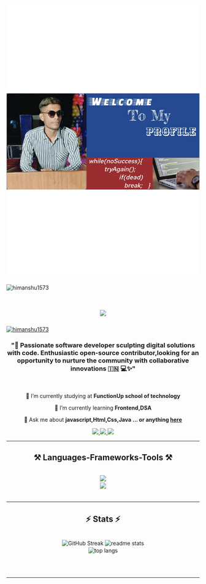 <img src="https://github.com/Lokesh-Bijarniya/Lokesh-Bijarniya/blob/main/Lokesh_Banner.pdf" alt="banner that says Lokesh Bijarniya - software developer,learning enthusiast">
<p align="left"> <img src="https://komarev.com/ghpvc/?username=Lokesh-Bijarniya&label=Profile%20views&color=0e75b6&style=flat" alt="himanshu1573" /> </p>

<h1 align="center">
    <img src="https://readme-typing-svg.herokuapp.com/?font=Righteous&size=35&center=true&vCenter=true&width=500&height=70&duration=4000&lines=Hi+There!+👋;+I'm+Lokesh+Bijarniya!;" />
</h1>


<p align="left"> <a href="https://github.com/ryo-ma/github-profile-trophy"><img src="https://github-profile-trophy.vercel.app/?username=himanshu1573" alt="himanshu1573" /></a> </p>
<!-- <p align="left"> <a href="https://github.com/Lokesh-Bijarniya/github-profile-trophy"><img src="https://github-profile-trophy.vercel.app/?username="Lokesh-Bijarniya" alt="Lokesh-Bijarniya" /></a> </p> -->
<!-- [![trophy](https://github-profile-trophy.vercel.app/?username=ryo-ma)](https://github.com/ryo-ma/github-profile-trophy) -->

<h3 align="center">"🚀 Passionate software developer sculpting digital solutions with code. Enthusiastic open-source contributor,looking for an opportunity to nurture the community with collaborative innovations 🇮🇳 💻✨" </h3>

<br/>

<div align="center">
 
 🔭 I’m currently studying at  **FunctionUp school of technology**
 
 🌱 I’m currently learning **Frontend,DSA**

💬 Ask me about **javascript,Html,Css,Java ... or anything [here](https://github.com/Lokesh-Bijarniya/Lokesh-Bijarniya/issues)**



 </div>
 
<div align="center"> 
  <a href="mailto:lkbijarniya2@gmail.com">
    <img src="https://img.shields.io/badge/Gmail-333333?style=for-the-badge&logo=gmail&logoColor=red" />
  </a>
  <a href="https://www.linkedin.com/in/lokesh-bijarniya/" target="_blank">
    <img src="https://img.shields.io/badge/LinkedIn-0077B5?style=for-the-badge&logo=linkedin&logoColor=white" target="_blank" />
  </a>
  <a href="https://himanshu1573.github.io" target="_blank">
     <img src="https://img.shields.io/badge/Portfolio-FF5722?style=for-the-badge&logo=todoist&logoColor=white" target="_blank" /> <!-- sqlite, safari, google-chrome are other good icon options -->
  </a>
</div>

 <hr/>
 
<h2 align="center">⚒️ Languages-Frameworks-Tools ⚒️</h2>
<br/>
<div align="center">
    <img src="https://skillicons.dev/icons?i=react,bootstrap,html,css,vscode,github,figma,tailwind" /><br>
    <img src="https://skillicons.dev/icons?i=nodejs,javascript,express,mongodb,java,nextjs" /><br>
</div>

<br/>



</div>

<hr/>

<h2 align="center">⚡ Stats ⚡</h2>
<br>
<div align=center>
<img src="https://streak-stats.demolab.com?user=Lokesh-Bijarniya&theme=green-nur&hide_border=true" alt="GitHub Streak" /></a>
  
  <img width=390 src="https://github-readme-stats-salesp07.vercel.app/api?username=Lokesh-Bijarniya&count_private=true&show_icons=true&theme=react&rank_icon=github&border_radius=10" alt="readme stats" />
  <br/>
  <img width=325 align="center" src="https://github-readme-stats-salesp07.vercel.app/api/top-langs/?username=Lokesh-Bijarniya&hide=HTML&langs_count=8&layout=compact&theme=react&border_radius=10&size_weight=0.5&count_weight=0.5&exclude_repo=github-readme-stats" alt="top langs" />
  
  
</div>

<br/><br/>

<hr/>

<br/>



